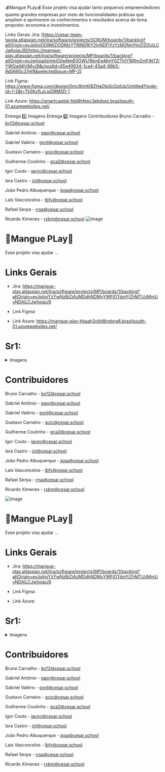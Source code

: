 💰Mangue PLay💰
Esse projeto visa ajudar tanto pequenos empreendedores quanto grandes empresas por meio de funcionalidades práticas que ampliem e aprimorem os conhecimentos e resultados acerca do tema proposto: economia e investimentos.

Links Gerais
Jira: [https://cesar-team-tavola.atlassian.net/jira/software/projects/SCRUM/boards/1/backlog?atlOrigin=eyJpIjoiODllMjZiODMzYTRlNDRiY2IyNDFjYzYzM2NmYmZlZDUiLCJwIjoiaiJ9](https://mangue-play.atlassian.net/jira/software/projects/MP/boards/1/backlog?atlOrigin=eyJwIjoiaiIsImkiOiIwNmE0OWU1NmEwMmY0ZThjYWRmZmFiNTZiYWQwMjViMyJ9&cloudId=65e49934-1ca4-43a4-99b5-9d0690c37ef8&selectedIssue=MP-2)

Link Figma: https://www.figma.com/design/0mc6tmKI8ZHaOIpScGqfJp/Untitled?node-id=1-2&t=Tk5KxfLoLiqDRM5D-1

Link Azure: https://smartcapital-fdd8hfepc3ekdxez.brazilsouth-01.azurewebsites.net/

Entrega 1️⃣
Imagens
Entrega 2️⃣
Imagens
Contribuidores
Bruno Carvalho -  bcf2@cesar.school

Gabriel Antônio - gaor@cesar.school

Gabriel Valério - gvnl@cesar.school

Gustavo Carneiro - gcic@cesar.school

Guilherme Coutinho - gca2@cesar.school

Igor Couto - iacnc@cesar.school

Iara Castro - ict@cesar.school

João Pedro Albuquerque - jpsa@cesar.school

Laís Vasconcelos - lbfv@cesar.school

Rafael Serpa - rrsa@cesar.school

Ricardo Ximenes - rxbm@cesar.school
![image](https://github.com/user-attachments/assets/a63bcaf5-b3e6-47f0-84eb-361b0cb964ee)

# 🌳Mangue PLay🌳
 Esse projeto visa ajudar ...

# Links Gerais
 - Jira: https://mangue-play.atlassian.net/jira/software/projects/MP/boards/1/backlog?atlOrigin=eyJpIjoiYzYwNzBjZjAzMDdhNDMyYWFlOTdmYjZhMTUzMmUyNDAiLCJwIjoiaiJ9

- Link Figma:

- Link Azure: https://mangue-play-hbaah3ckh8hnbng8.brazilsouth-01.azurewebsites.net/

# Sr1:
<details>
  <summary>Imagens</summary>

</details>


# Contribuidores
Bruno Carvalho -  bcf2@cesar.school

Gabriel Antônio - gaor@cesar.school

Gabriel Valério - gvnl@cesar.school

Gustavo Carneiro - gcic@cesar.school

Guilherme Coutinho - gca2@cesar.school

Igor Couto - iacnc@cesar.school

Iara Castro - ict@cesar.school

João Pedro Albuquerque - jpsa@cesar.school

Laís Vasconcelos - lbfv@cesar.school

Rafael Serpa - rrsa@cesar.school

Ricardo Ximenes - rxbm@cesar.school

![image](https://github.com/user-attachments/assets/a63bcaf5-b3e6-47f0-84eb-361b0cb964ee)

# 🌳Mangue PLay🌳
 Esse projeto visa ajudar ...

# Links Gerais
 - Jira: https://mangue-play.atlassian.net/jira/software/projects/MP/boards/1/backlog?atlOrigin=eyJpIjoiYzYwNzBjZjAzMDdhNDMyYWFlOTdmYjZhMTUzMmUyNDAiLCJwIjoiaiJ9

- Link Figma:

- Link Azure:

# Sr1:
<details>
  <summary>Imagens</summary>

</details>


# Contribuidores
Bruno Carvalho -  bcf2@cesar.school

Gabriel Antônio - gaor@cesar.school

Gabriel Valério - gvnl@cesar.school

Gustavo Carneiro - gcic@cesar.school

Guilherme Coutinho - gca2@cesar.school

Igor Couto - iacnc@cesar.school

Iara Castro - ict@cesar.school

João Pedro Albuquerque - jpsa@cesar.school

Laís Vasconcelos - lbfv@cesar.school

Rafael Serpa - rrsa@cesar.school

Ricardo Ximenes - rxbm@cesar.school
